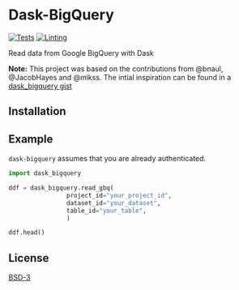 # Dask-BigQuery

[![Tests](https://github.com/coiled/dask-bigquery/actions/workflows/tests.yml/badge.svg)](https://github.com/coiled/dask-bigquery/actions/workflows/tests.yml) [![Linting](https://github.com/coiled/dask-bigquery/actions/workflows/pre-commit.yml/badge.svg)](https://github.com/coiled/dask-bigquery/actions/workflows/pre-commit.yml)

Read data from Google BigQuery with Dask

**Note:** This project was based on the contributions from @bnaul, @JacobHayes and @mikss. The intial inspiration can be found in a [dask_bigquery gist](https://gist.github.com/bnaul/4819f045ccbee160b60a530b6cfc0c98#file-dask_bigquery-py)

## Installation


## Example

`dask-bigquery` assumes that you are already authenticated. 

```python
import dask_bigquery

ddf = dask_bigquery.read_gbq(
                project_id="your_project_id",
                dataset_id="your_dataset",
                table_id="your_table",
                )

ddf.head()
```

## License 

[BSD-3](LICENSE)